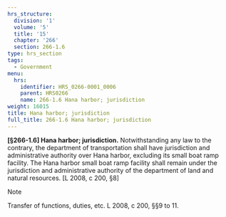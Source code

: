 ```yaml
---
hrs_structure:
  division: '1'
  volume: '5'
  title: '15'
  chapter: '266'
  section: 266-1.6
type: hrs_section
tags:
  - Government
menu:
  hrs:
    identifier: HRS_0266-0001_0006
    parent: HRS0266
    name: 266-1.6 Hana harbor; jurisdiction
weight: 16015
title: Hana harbor; jurisdiction
full_title: 266-1.6 Hana harbor; jurisdiction
---
```

**[§266-1.6] Hana harbor; jurisdiction.** Notwithstanding any law to the contrary, the department of transportation shall have jurisdiction and administrative authority over Hana harbor, excluding its small boat ramp facility. The Hana harbor small boat ramp facility shall remain under the jurisdiction and administrative authority of the department of land and natural resources. [L 2008, c 200, §8]

Note

Transfer of functions, duties, etc. L 2008, c 200, §§9 to 11.